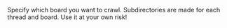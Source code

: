 Specify which board you want to crawl. Subdirectories are made for each thread and board.
Use it at your own risk!
